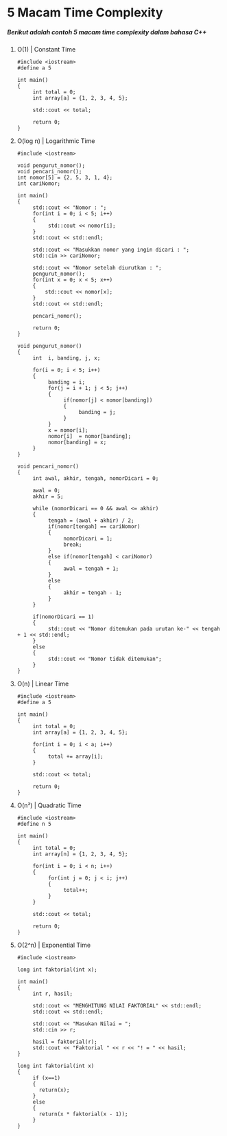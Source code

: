 # 5 Macam Time Complexity

##### Berikut adalah contoh 5 macam time complexity dalam bahasa C++

1. O(1) | Constant Time
   ```
   #include <iostream>
   #define a 5

   int main() 
   {
        int total = 0;
        int array[a] = {1, 2, 3, 4, 5};
	
        std::cout << total;

        return 0;
   }
2. O(log n) | Logarithmic Time
   ```
   #include <iostream>
   
   void pengurut_nomor();
   void pencari_nomor();
   int nomor[5] = {2, 5, 3, 1, 4};
   int cariNomor;

   int main()
   {
        std::cout << "Nomor : ";
        for(int i = 0; i < 5; i++)
        {
             std::cout << nomor[i];
        }
        std::cout << std::endl;
    
        std::cout << "Masukkan nomor yang ingin dicari : ";
        std::cin >> cariNomor;
    
        std::cout << "Nomor setelah diurutkan : ";
        pengurut_nomor();
        for(int x = 0; x < 5; x++)
        {
            std::cout << nomor[x];
        }
        std::cout << std::endl;
    
        pencari_nomor();
    
        return 0;
   }

   void pengurut_nomor()
   {
        int  i, banding, j, x;

        for(i = 0; i < 5; i++)
        {
             banding = i;
             for(j = i + 1; j < 5; j++)
             {
                  if(nomor[j] < nomor[banding])
                  {
                       banding = j;
                  }
             }
             x = nomor[i];
             nomor[i]  = nomor[banding];
             nomor[banding] = x;
        }
   }

   void pencari_nomor()
   {
        int awal, akhir, tengah, nomorDicari = 0;
      
        awal = 0;
        akhir = 5;
      
        while (nomorDicari == 0 && awal <= akhir)
        {
             tengah = (awal + akhir) / 2;
             if(nomor[tengah] == cariNomor)
             {
                  nomorDicari = 1;
                  break;
             }
             else if(nomor[tengah] < cariNomor)
             {
                  awal = tengah + 1;
             }
             else
             {
                  akhir = tengah - 1;
             }
        }

        if(nomorDicari == 1)
        {
             std::cout << "Nomor ditemukan pada urutan ke-" << tengah + 1 << std::endl;
        }
        else
        {
             std::cout << "Nomor tidak ditemukan";
        }
   }
3. O(n) | Linear Time
   ```
   #include <iostream>
   #define a 5

   int main() 
   {
        int total = 0;
        int array[a] = {1, 2, 3, 4, 5};
	
        for(int i = 0; i < a; i++)
        {
             total += array[i];
        }
	
        std::cout << total;
	
        return 0;
   }
4. O(n²) | Quadratic Time
   ```
   #include <iostream>
   #define n 5

   int main() 
   {
        int total = 0;
        int array[n] = {1, 2, 3, 4, 5};
	
        for(int i = 0; i < n; i++)
        {
             for(int j = 0; j < i; j++)
             {
                  total++;
             }
        }
	
        std::cout << total;
	
        return 0;
   }
5. O(2^n) | Exponential Time
   ```
   #include <iostream>

   long int faktorial(int x);

   int main()
   {
	    int r, hasil;
	
	    std::cout << "MENGHITUNG NILAI FAKTORIAL" << std::endl;
	    std::cout << std::endl;

	    std::cout << "Masukan Nilai = ";
	    std::cin >> r;
	
	    hasil = faktorial(r);
	    std::cout << "Faktorial " << r << "! = " << hasil;
   }

   long int faktorial(int x)
   {
	    if (x==1)
	    {
		  return(x);
	    }
	    else
        {
		  return(x * faktorial(x - 1));
        }
   }
